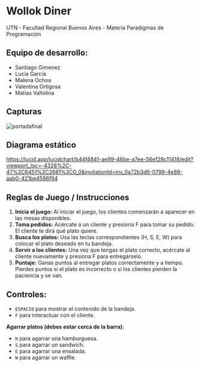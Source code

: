 #  Wollok Diner 

UTN - Facultad Regional Buenos Aires - Materia Paradigmas de Programación

## Equipo de desarrollo: 

- Santiago Gimenez
- Lucía García
- Malena Ochoa
- Valentina Ortigosa
- Matías Valtolina

## Capturas 
![portadafinal](https://github.com/user-attachments/assets/f9dbdbb1-11ce-44d1-822c-6df9e5957896)

## Diagrama estático 
https://lucid.app/lucidchart/b44f4841-ae99-46be-a7ee-56ef28c11418/edit?viewport_loc=-4328%2C-47%2C6451%2C2681%2C0_0&invitationId=inv_0a72b3d6-0799-4e88-aab0-421be4586f94 

## Reglas de Juego / Instrucciones

1.	**Inicia el juego:** Al iniciar el juego, los clientes comenzarán a aparecer en las mesas disponibles.
2.	**Toma pedidos:** Acércate a un cliente y presiona F para tomar su pedido. El cliente te dirá qué plato quiere.
3.	**Busca los platos:** Usa las teclas correspondientes (H, S, E, W) para colocar el plato deseado en tu bandeja.
4.	**Servir a los clientes:** Una vez que tengas el plato correcto, acércate al cliente nuevamente y presiona F para entregárselo.
5.	**Puntaje:** Ganas puntos al entregar platos correctamente y a tiempo. Pierdes puntos si el plato es incorrecto o si los clientes pierden la paciencia y se van.


## Controles:

- `ESPACIO` para mostrar el contenido de la bandeja.
- `F` para interactuar con el cliente.

**Agarrar platos (debes estar cerca de la barra):**
  - `H` para agarrar una hamburguesa.
  - `S` para agarrar un sandwich.
  - `E` para agarrar una ensalada.
  - `W` para agarrar un waffle.
